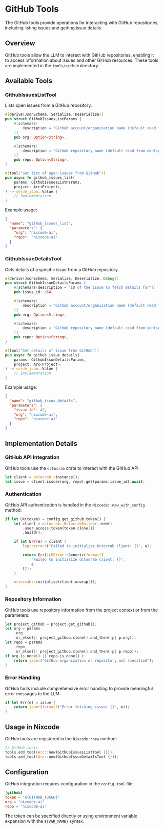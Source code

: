 # GitHub Tools

The GitHub tools provide operations for interacting with GitHub repositories, including listing issues and getting issue details.

## Overview

GitHub tools allow the LLM to interact with GitHub repositories, enabling it to access information about issues and other GitHub resources. These tools are implemented in the `tools/github` directory.

## Available Tools

### GithubIssuesListTool

Lists open issues from a GitHub repository.

```rust
#[derive(JsonSchema, Serialize, Deserialize)]
pub struct GithubIssuesListParams {
    #[schemars(
        description = "Github account/organization name (default read from config, format: <org>/<repo>)"
    )]
    pub org: Option<String>,

    #[schemars(
        description = "Github repository name (default read from config, format: <org>/<repo>)"
    )]
    pub repo: Option<String>,
}

#[tool("Get list of open issues from GitHub")]
pub async fn github_issues_list(
    params: GithubIssuesListParams,
    project: Arc<Project>,
) -> serde_json::Value {
    // Implementation
}
```

Example usage:
```json
{
  "name": "github_issues_list",
  "parameters": {
    "org": "nixcode-ai",
    "repo": "nixcode-ai"
  }
}
```

### GithubIssueDetailsTool

Gets details of a specific issue from a GitHub repository.

```rust
#[derive(JsonSchema, Serialize, Deserialize, Debug)]
pub struct GithubIssueDetailsParams {
    #[schemars(description = "ID of the issue to fetch details for")]
    pub issue_id: u64,

    #[schemars(
        description = "Github account/organization name (default read from config, format: <org>/<repo>)"
    )]
    pub org: Option<String>,

    #[schemars(
        description = "Github repository name (default read from config, format: <org>/<repo>)"
    )]
    pub repo: Option<String>,
}

#[tool("Get details of issue from GitHub")]
pub async fn github_issue_details(
    params: GithubIssueDetailsParams,
    project: Arc<Project>,
) -> serde_json::Value {
    // Implementation
}
```

Example usage:
```json
{
  "name": "github_issue_details",
  "parameters": {
    "issue_id": 42,
    "org": "nixcode-ai",
    "repo": "nixcode-ai"
  }
}
```

## Implementation Details

### GitHub API Integration

GitHub tools use the `octocrab` crate to interact with the GitHub API:

```rust
let client = octocrab::instance();
let issue = client.issues(org, repo).get(params.issue_id).await;
```

### Authentication

GitHub API authentication is handled in the `Nixcode::new_with_config` method:

```rust
if let Ok(token) = config.get_github_token() {
    let client = octocrab::OctocrabBuilder::new()
        .user_access_token(token.clone())
        .build();

    if let Err(e) = client {
        log::error!("Failed to initialize Octocrab client: {}", e);

        return Err(LLMError::Generic(format!(
            "Failed to initialize Octocrab client: {}",
            e
        )));
    }

    octocrab::initialise(client.unwrap());
}
```

### Repository Information

GitHub tools use repository information from the project context or from the parameters:

```rust
let project_github = project.get_github();
let org = params
    .org
    .or_else(|| project_github.clone().and_then(|p| p.org));
let repo = params
    .repo
    .or_else(|| project_github.clone().and_then(|p| p.repo));
if org.is_none() || repo.is_none() {
    return json!("GitHub organization or repository not specified");
}
```

### Error Handling

GitHub tools include comprehensive error handling to provide meaningful error messages to the LLM:

```rust
if let Err(e) = issue {
    return json!(format!("Error fetching issue: {}", e));
}
```

## Usage in Nixcode

GitHub tools are registered in the `Nixcode::new` method:

```rust
// GitHub tools
tools.add_tool(Arc::new(GithubIssuesListTool {}));
tools.add_tool(Arc::new(GithubIssueDetailsTool {}));
```

## Configuration

GitHub integration requires configuration in the `config.toml` file:

```toml
[github]
token = "${GITHUB_TOKEN}"
org = "nixcode-ai"
repo = "nixcode-ai"
```

The token can be specified directly or using environment variable expansion with the `${VAR_NAME}` syntax.